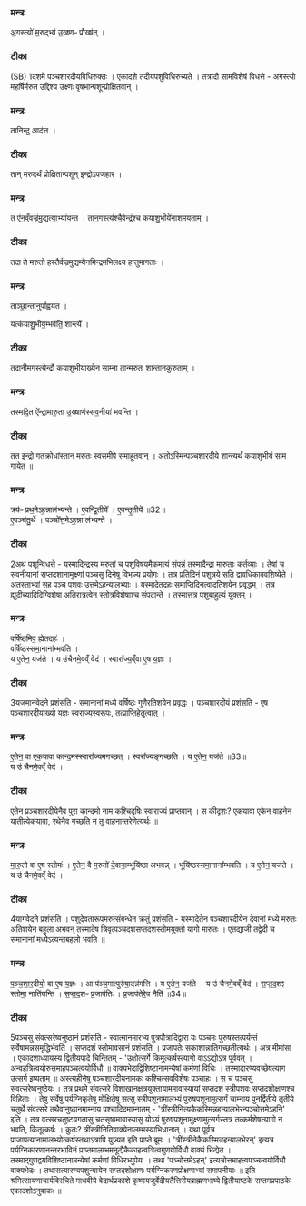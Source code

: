 

### मन्त्रः

अ॒गस्त्यो॑ म॒रुद्भ्य॑ उ॒ख्ष्णᳶ प्रौख्ष॑त् ।
### टीका
(SB) 1दशमे पञ्चशारदीयविधिरुक्तः । एकादशे तदीयपशुविधिरुच्यते । तत्रादौ सामविशेषं विधत्ते - अगस्त्यो महर्षिर्मरुत उद्दिश्य उक्ष्णः वृषभान्पशून्प्रोक्षितवान् ।
### मन्त्रः

तानिन्द्र॒ आद॑त्त ।

### टीका
तान् मरुदर्थं प्रोक्षितान्पशून् इन्द्रोऽपजहार ।
### मन्त्रः

त ए॑न॒व्ँवज्र॑मु॒द्यत्या॒भ्या॑यन्त ।
तान॒गस्त्य॑श्चै॒वेन्द्र॑श्च कयाशु॒भीये॑नाशमयताम् ।

### टीका
तदा ते मरुतो हस्तैर्वज्रमुद्यम्यैनमिन्द्रमभिलक्ष्य हन्तुमागताः ।
### मन्त्रः
ताञ्छा॒न्तानुपा᳚ह्वयत ।

यत्क॑याशु॒भीय॒म्भव॑ति॒ शान्त्यै᳚ ।

### टीका
तदानीमगस्त्येन्द्रौ कयाशुभीयाख्येन साम्ना तान्मरुतः शान्तानकुरुताम् ।
### मन्त्रः

तस्मा॑दे॒त ऐ᳚न्द्रामारु॒ता उ॒ख्षाण॑स्सव॒नीया॑ भवन्ति ।

### टीका
तत इन्द्रो गतक्रोधांस्तान् मरुतः स्वसमीपे समाहूतवान् । अतोऽस्मिन्पञ्चशारदीये शान्त्यर्थं कयाशुभीयं साम गायेत् ॥

### मन्त्रः

त्रय॑ᳶ प्रथ॒मेऽह॒न्नाल॑भ्यन्ते ।
ए॒वन्द्वि॒तीये᳚ ।
ए॒वन्तृ॒तीये᳚ ॥32॥  
ए॒वञ्च॑तु॒र्थे ।
पञ्चो᳚त्त॒मेऽह॒न्ना ल॑भ्यन्ते ।

### टीका
2अथ पशून्विधत्ते - यस्मादिन्द्रस्य मरुतां च पशुविषयमैकमत्यं संपन्नं तस्मादैन्द्रा मारुताः कर्तव्याः । तेषां च सवनीयानां सप्तदशानामुक्ष्णां पञ्चसु दिनेषु विभज्य प्रयोगः । तत्र प्रतिदिनं पशुत्रये सति द्वावधिकाववशिष्येते । अतस्ताभ्यां सह पञ्च पशवः उत्तमेऽहन्यालभ्याः । यस्मादेतदहः समाप्तिदिनत्वादतिशयेन प्रवृद्धम् । तत्र ह्युदीच्यादिदिग्विशेषा अतिरात्रत्वेन स्तोत्रविशेषाश्च संपद्यन्ते । तस्मात्तत्र पशुबाहुल्यं युक्तम् ॥

### मन्त्रः

वर्षि॑ष्ठमिव॒ ह्ये॑तदहः॑ ।  
वर्षि॑ष्ठस्समा॒नाना᳚म्भवति ।  
य ए॒तेन॒ यज॑ते ।
य उ॑चैनमे॒वव्ँ वेद॑ ।
स्वारा᳚ज्य॒व्ँवा ए॒ष य॒ज्ञः ।

### टीका
3यजमानवेदने प्रशंसति - समानानां मध्ये वर्षिष्ठः गुणैरतिशयेन प्रवृद्धः । पञ्चशारदीयं प्रशंसति - एष पञ्चशारदीयाख्यो यज्ञः स्वराज्यस्वरूपः, तत्प्राप्तिहेतुत्वात् ।
### मन्त्रः

ए॒तेन॒ वा एक॒यावा॑ कान्द॒मस्स्वारा᳚ज्यमगच्छत् ।
स्वरा᳚ज्यङ्गच्छति ।
य ए॒तेन॒ यज॑ते ॥33॥  
य उ॑ चैनमे॒वव्ँ वेद॑ ।

### टीका
एतेन प्रञ्चशारदीयेनैव पुरा कान्दमो नाम कश्चिदृषिः स्वाराज्यं प्राप्तवान् । स कीदृशः? एकयावा एकेन वाहनेन यातीत्येकयावा, रथेनैव गच्छति न तु वाहनान्तरेणेत्यर्थः ॥

### मन्त्रः

मा॒रु॒तो वा ए॒ष स्तोमः॑ ।
ए॒तेन॒ वै म॒रुतो॑ दे॒वाना॒म्भूयि॑ष्ठा अभवन्न् ।
भूयि॑ष्ठस्समा॒नाना᳚म्भवति ।
य ए॒तेन॒ यज॑ते ।
य उ॑ चैनमे॒वव्ँ वेद॑ ।

### टीका
4यागवेदने प्रशंसति । पशुदेवतारूपमरुत्संबन्धेन क्रतुं प्रशंसति - यस्मादेतेन पञ्चशारदीयेन देवानां मध्ये मरुतः अतिशयेन बहुला अभवन् तस्मादेष त्रिवृत्पञ्चदशसप्तदशस्तोमयुक्तो यागो मारुतः । एतद्याजी तद्वेदी च समानानां मध्येऽत्यन्तबहलो भवति ॥

### मन्त्रः
प॒ञ्च॒शा॒र॒दीयो॒ वा ए॒ष य॒ज्ञः ।
आ प॑ञ्च॒मात्पुरु॑षा॒दन्न॑मत्ति ।
य ए॒तेन॒ यज॑ते ।
य उ॑ चैनमे॒वव्ँ वेद॑ ।
स॒प्त॒द॒शꣵ स्तोमा॒ नाति॑यन्ति ।
स॒प्त॒द॒शᳶ प्र॒जाप॑तिः ।
प्र॒जाप॑तेरे॒व नैति॑ ॥34॥  


### टीका
5पञ्चसु संवत्सरेष्वनुष्ठानं प्रशंसति - स्वात्मानमारभ्य पुत्रपौत्रादिद्वारा यः पञ्चमः पुरुषस्तत्पर्यन्तं सर्वेषामन्नसमृद्धिर्भवति । सप्तदशं स्तोमावसानं प्रशंसति । प्रजापतेः सकाशान्नातिगच्छतीत्यर्थः । अत्र मीमांसा । एकादशाध्यायस्य द्वितीयपादे चिन्तितम् -
'उक्षोत्सर्गे किमुत्कर्षस्त्यागो वाऽऽद्योऽत्र पूर्ववत् ।
अन्वहत्रित्वयोरुत्तमाहपञ्चत्वयोर्विधौ ॥
वाक्यभेदाद्विशिष्टानामन्येषां कर्मणां विधिः ।
तस्मादारण्यवच्छेषत्याग उत्सर्ग इष्यताम् ॥
अस्त्यहीनेषु पञ्चशारदीयनामकः कश्चित्सवविशेषः पञ्चाहः । स च पञ्चसु संवत्सरेष्वनुष्ठेयः । तत्र प्रथमे संवत्सरे विशाखानक्षत्रयुक्तायाममावास्यायां सप्तदश स्त्रीपशवः सप्तदशोक्षाणश्च विहिताः । तेषु सर्वेषु पर्यग्निकृतेषु मोक्षितेषु सत्सु स्त्रीपशूनामालभ्यं पुरुषपशूनामुत्सर्गं चाम्नाय पुनर्द्वितीये तृतीये चतुर्थे संवत्सरे तथैवानुष्ठानमाम्नाय पश्चादिदमाम्नातम् - 'त्रींस्त्रीनित्यकैकस्मिन्नहन्यालभेरन्पञ्चोत्तमेऽहनि' इति । तत्र वत्सरचतुष्टयगतासु चतसृष्वमावास्यासु योऽयं षुरुषपशूनामुक्ष्णामुत्सर्गस्तत्र तत्कर्मशेषत्यागो न भवति, किंतूत्कर्षः । कुतः? त्रींस्त्रीनितिवाक्येनालम्भस्याभिधानात् । यथा पूर्वत्र प्राजापत्यानामालभ्योत्कर्षस्तथाऽत्रापि युज्यत इति प्राप्ते ब्रूमः । 'त्रींस्त्रीनेकैकस्मिन्नहन्यालभेरन्' इत्यत्र पर्यग्निकारणानन्तरभाविनं प्राप्तमालम्भमनूद्यैकैकाहत्वत्रित्वगुणयोर्विधौ वाक्यं भिद्येत । तस्माद्गुणद्वयविशिष्टानामन्येषां कर्मणां विधिरभ्युपेयः । तथा 'पञ्चोत्तमेऽहन्' इत्यत्रोत्तमाहत्वपञ्चत्वयोर्विधौ वाक्यभेदः । तथासत्यारण्यपशुन्यायेन सप्तदशोक्षाणः पर्यग्निकरणप्रोक्षणाभ्यां समापनीयाः ॥
इति श्रमित्सायणाचार्यविरचिते माधवीये वेदार्थप्रकाशे कृष्णयजुर्वेदीयतैत्तिरीयब्राह्मणभाष्ये द्वितीयाष्टके सप्तमप्रपाठके एकादशोऽनुवाकः ॥  
